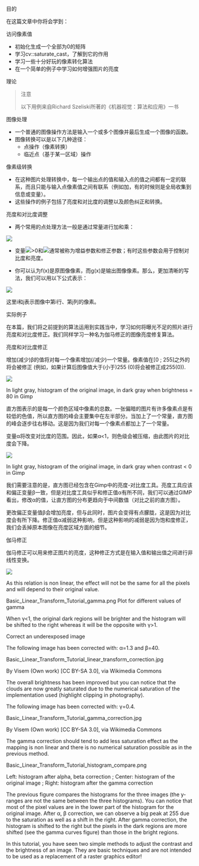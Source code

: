 目的

在这篇文章中你将会学到：

访问像素值

* 初始化生成一个全部为0的矩阵
* 学习cv::saturate_cast，了解到它的作用
* 学习一些十分好玩的像素转化算法
* 在一个简单的例子中学习如何增强图片的亮度

理论

> 注意
>
> 以下用例来自Richard Szeliski所著的《机器视觉：算法和应用》一书

图像处理

* 一个普通的图像操作方法是输入一个或多个图像并最后生成一个图像的函数。
* 图像转换可以是以下几种途径：
  * 点操作（像素转换）
  * 临近点（基于某一区域）操作
  
像素级转换

* 在这种图片处理转换中，每一个输出点的值和输入点的值之间都有一定的联系，而且只能与输入点像素值之间有联系（例如加，有的时候则是全局收集到信息或变量）。
* 这些操作的例子包括了亮度和对比度的调整以及颜色纠正和转换。

亮度和对比度调整

* 两个常用的点处理方法一般是通过常量进行加和乘：

![](http://latex.codecogs.com/gif.latex?g(x)=\alpha*f(x)+\beta)

* 变量![](http://latex.codecogs.com/gif.latex?\alpha)>0和![](http://latex.codecogs.com/gif.latex?\beta)通常被称为增益参数和修正参数；有时这些参数会用于控制对比度和亮度。

* 你可以认为f(x)是原图像像素，而g(x)是输出图像像素。那么，更加清晰的写法，我们可以用以下公式表示：

![](http://latex.codecogs.com/gif.latex?g(i,j)=\alpha*f(i,j)+\beta)

这里i和j表示图像中第i行、第j列的像素。

实际例子

在本篇，我们将之前提到的算法运用到实践当中，学习如何将曝光不足的照片进行亮度和对比度修正。我们同样学习一种名为伽马修正的图像亮度修复算法。

亮度和对比度修正

增加(减少)β的值将对每一个像素增加(/减少)一个常量。像素值在[0 ; 255]之外的将会被修正 (例如，如果计算后图像值大于(小于)255 (0)将会被修正成255(0)).

![](https://docs.opencv.org/4.1.0/Basic_Linear_Transform_Tutorial_hist_beta.png)

In light gray, histogram of the original image, in dark gray when brightness = 80 in Gimp

直方图表示的是每一个颜色区域中像素的总数。一张偏暗的图片有许多像素点是有较低的色值，所以直方图的峰会主要集中在左半部分。当加上了一个常量，直方图的峰会逐步往右移动。这是因为我们对每一个像素点都加上了一个常量。

变量α将改变对比度的范围。因此，如果α<1，则色级会被压缩，由此图片的对比度会下降。

![](https://docs.opencv.org/4.1.0/Basic_Linear_Transform_Tutorial_hist_alpha.png)

In light gray, histogram of the original image, in dark gray when contrast < 0 in Gimp

我们需要注意的是，直方图已经包含在Gimp中的亮度-对比度工具。亮度工具应该和偏正变量β一致，但是对比度工具似乎和修正值α有所不同，我们可以通过GIMP看出，修改α的值，让直方图的分布更趋向于中间数值（对比之前的直方图）。

更改偏正变量值β会增加亮度，但与此同时，图片会变得有点朦胧，这是因为对比度会有所下降。修正值α减弱这种影响，但是这种影响的减弱是因为饱和度修正，我们会丢掉原本图像在亮度区域方面的细节。

伽马修正

伽马修正可以用来修正图片的亮度，这种修正方式是在输入值和输出值之间进行非线性变换。

![](http://latex.codecogs.com/gif.latex?O=(I255)\gamma*255)

As this relation is non linear, the effect will not be the same for all the pixels and will depend to their original value.

Basic_Linear_Transform_Tutorial_gamma.png
Plot for different values of gamma

When γ<1, the original dark regions will be brighter and the histogram will be shifted to the right whereas it will be the opposite with γ>1.

Correct an underexposed image

The following image has been corrected with: α=1.3 and β=40.

Basic_Linear_Transform_Tutorial_linear_transform_correction.jpg

By Visem (Own work) [CC BY-SA 3.0], via Wikimedia Commons

The overall brightness has been improved but you can notice that the clouds are now greatly saturated due to the numerical saturation of the implementation used (highlight clipping in photography).

The following image has been corrected with: γ=0.4.

Basic_Linear_Transform_Tutorial_gamma_correction.jpg

By Visem (Own work) [CC BY-SA 3.0], via Wikimedia Commons

The gamma correction should tend to add less saturation effect as the mapping is non linear and there is no numerical saturation possible as in the previous method.

Basic_Linear_Transform_Tutorial_histogram_compare.png

Left: histogram after alpha, beta correction ; Center: histogram of the original image ; Right: histogram after the gamma correction

The previous figure compares the histograms for the three images (the y-ranges are not the same between the three histograms). You can notice that most of the pixel values are in the lower part of the histogram for the original image. After α, β correction, we can observe a big peak at 255 due to the saturation as well as a shift in the right. After gamma correction, the histogram is shifted to the right but the pixels in the dark regions are more shifted (see the gamma curves figure) than those in the bright regions.

In this tutorial, you have seen two simple methods to adjust the contrast and the brightness of an image. They are basic techniques and are not intended to be used as a replacement of a raster graphics editor!
